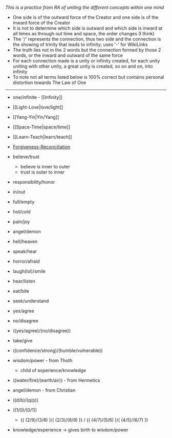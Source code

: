
*This is a practice from RA of uniting the different concepts within one mind*

- One side is of the outward force of the Creator and one side is of the inward force of the Creator
- It is not to determine which side is outward and which side is inward at all times as through out time and space, the order changes (I think)
- The '/' represents the connection, thus two side and the connection is the showing of trinity that leads to infinity; uses '-' for WikiLinks
- The truth lies not in the 2 words but the connection formed by those 2 words, or the inward and outward of the same force 
- For each connection made is a unity or infinity created, for each unity uniting with other unity, a great unity is created, so on and on, into infinity
- To note not all terms listed below is 100% correct but contains personal distortion towards The Law of One

---

- one/infinite - [[Infinity]]
- [[Light-Love|love/light]]
- [[Yang-Yin|Yin/Yang]]
- [[Space-Time|space/time]]
- [[Learn-Teach|learn/teach]]

- [Forgiveness-Reconciliation](Forgiveness-Reconciliation.md)
- believe/trust
	- believe is inner to outer
	- trust is outer to inner

- responsibility/honor
- in/out 
- full/empty
- hot/cold
- pain/joy
- angel/demon
- hell/heaven
- speak/hear
- horror/afraid
- laugh(lol)/smile
- hear/listen
- eat/bite
- seek/understand
- yes/agree
- no/disagree
- ((yes/agree)/(no/disagree))  
- take/give
- ((confidence/strong)/(humble/vulnerable))
- wisdom/power - from Thoth
	- child of experience/knowledge
- ((water/fire)/(earth/air)) - from Hermetics
- angel/demon - from Christian
- ((d/b)/(q/p))
- ((1/0)/(0/1))
	- {( (2/9)/(3/8) )/( (2/3)/(8/9) )} / {( (4/7)/(5/6) )/( (4/5)/(6/7) )}
- knowledge/experience -> gives birth to wisdom/power

